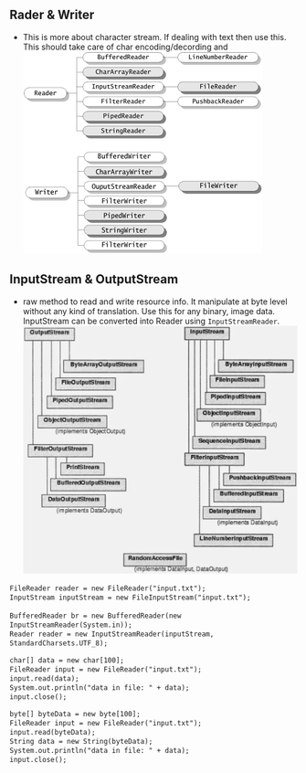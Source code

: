 
## Rader & Writer
* This is more about character stream. If dealing with text then use this. This should take care of char encoding/decording and
![stream.png](./reader-writer.png)

## InputStream & OutputStream
* raw method to read and write resource info. It manipulate at byte level without any kind of translation. Use this for any binary, image data. InputStream can be converted into Reader using `InputStreamReader`.
![stream.png](./stream.png)


```
FileReader reader = new FileReader("input.txt");
InputStream inputStream = new FileInputStream("input.txt");

BufferedReader br = new BufferedReader(new InputStreamReader(System.in));
Reader reader = new InputStreamReader(inputStream, StandardCharsets.UTF_8);
```

```
char[] data = new char[100];
FileReader input = new FileReader("input.txt");
input.read(data);
System.out.println("data in file: " + data);
input.close();
```

```
byte[] byteData = new byte[100];
FileReader input = new FileReader("input.txt");
input.read(byteData);
String data = new String(byteData);
System.out.println("data in file: " + data);
input.close();
```